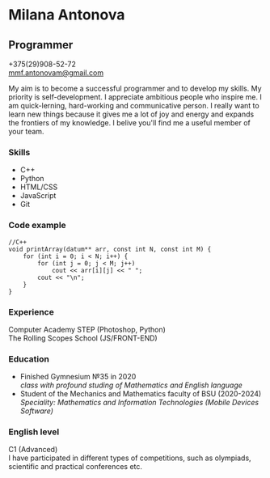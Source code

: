 # Milana Antonova
## Programmer

+375(29)908-52-72  
mmf.antonovam@gmail.com

My aim is to become a successful programmer and to develop my skills. My priority is self-development. I appreciate ambitious people who inspire me. I am quick-lerning, hard-working and communicative person. I really want to learn new things because it gives me a lot of joy and energy and expands the frontiers of my knowledge. I belive you'll find me a useful member of your team.

### Skills
* C++
* Python
* HTML/CSS
* JavaScript
* Git

### Code example
```
//C++
void printArray(datum** arr, const int N, const int M) {
	for (int i = 0; i < N; i++) {
		for (int j = 0; j < M; j++)
			cout << arr[i][j] << " ";
		cout << "\n";
	}
}
```
### Experience 
Computer Academy STEP (Photoshop, Python)  
The Rolling Scopes School (JS/FRONT-END)

### Education  
* Finished Gymnesium №35 in 2020   
*class with profound studing of Mathematics and English language*  
* Student of the Mechanics and Mathematics faculty of BSU (2020-2024)  
*Speciality: Mathematics and Information Technologies (Mobile Devices Software)*

### English level
C1 (Advanced)  
I have participated in different types of competitions, such as olympiads, scientific and practical conferences etc.
